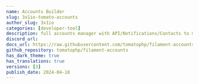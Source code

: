 ```yaml
---
name: Accounts Builder
slug: 3x1io-tomato-accounts
author_slug: 3x1io
categories: [developer-tool]
description: full accounts manager with API/Notifications/Contacts to manage your contacts and accounts
discord_url: 
docs_url: https://raw.githubusercontent.com/tomatophp/filament-accounts/master/README.md
github_repository: tomatophp/filament-accounts
has_dark_theme: true
has_translations: true
versions: [3]
publish_date: 2024-04-18
---
```

